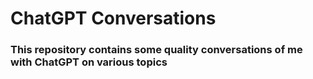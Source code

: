 # ChatGPT Conversations

### This repository contains some quality conversations of me with ChatGPT on various topics
